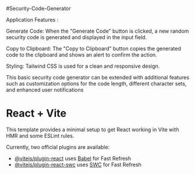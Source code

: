 #Security-Code-Generator

Application Features :

Generate Code: When the "Generate Code" button is clicked, a new random security code is generated and displayed in the input field.

Copy to Clipboard: The "Copy to Clipboard" button copies the generated code to the clipboard and shows an alert to confirm the action.

Styling: Tailwind CSS is used for a clean and responsive design.

This basic security code generator can be extended with additional features such as customization options for the code length, different character sets, and enhanced user notifications

# React + Vite

This template provides a minimal setup to get React working in Vite with HMR and some ESLint rules.

Currently, two official plugins are available:

- [@vitejs/plugin-react](https://github.com/vitejs/vite-plugin-react/blob/main/packages/plugin-react/README.md) uses [Babel](https://babeljs.io/) for Fast Refresh
- [@vitejs/plugin-react-swc](https://github.com/vitejs/vite-plugin-react-swc) uses [SWC](https://swc.rs/) for Fast Refresh
